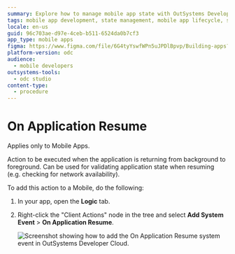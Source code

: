 ```yaml
---
summary: Explore how to manage mobile app state with OutSystems Developer Cloud (ODC) by adding the On Application Resume action for network checks and more.
tags: mobile app development, state management, mobile app lifecycle, system events, networking
locale: en-us
guid: 96c703ae-d97e-4ceb-b511-6524da0b7cf3
app_type: mobile apps
figma: https://www.figma.com/file/6G4tyYswfWPn5uJPDlBpvp/Building-apps?type=design&node-id=3214%3A21752&t=ZwHw8hXeFhwYsO5V-1
platform-version: odc
audience:
  - mobile developers
outsystems-tools:
  - odc studio
content-type:
  - procedure
---
```


# On Application Resume

<div class="info" markdown="1">

Applies only to Mobile Apps.

</div>

Action to be executed when the application is returning from background to foreground. Can be used for validating application state when resuming (e.g. checking for network availability).  

To add this action to a Mobile, do the following:

1. In your app, open the **Logic** tab.

1. Right-click the "Client Actions" node in the tree and select **Add System Event** > **On Application Resume**.

    ![Screenshot showing how to add the On Application Resume system event in OutSystems Developer Cloud.](images/ss-add-system-event-reactive.png "Add On Application Resume System Event")
